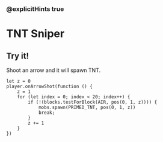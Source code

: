 ### @explicitHints true

# TNT Sniper

## Try it!

Shoot an arrow and it will spawn TNT.

```template
let z = 0
player.onArrowShot(function () {
    z = 1
    for (let index = 0; index < 20; index++) {
        if (!(blocks.testForBlock(AIR, pos(0, 1, z)))) {
            mobs.spawn(PRIMED_TNT, pos(0, 1, z))
            break;
        }
        z += 1
    }
})
```